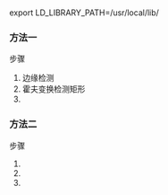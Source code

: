 
###  
>
export LD_LIBRARY_PATH=/usr/local/lib/






### 方法一
步骤
>
1. 边缘检测
2. 霍夫变换检测矩形
3. 



### 方法二
步骤
>
1.
2.
3.







